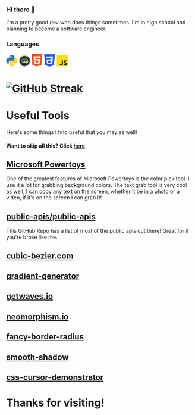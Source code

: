 ### Hi there 👋

<!--
**DankBoi293/DankBoi293** is a ✨ _special_ ✨ repository because its `README.md` (this file) appears on your GitHub profile.

Here are some ideas to get you started:

- 🔭 I’m currently working on ...
- 🌱 I’m currently learning ...
- 👯 I’m looking to collaborate on ...
- 🤔 I’m looking for help with ...
- 💬 Ask me about ...
- 📫 How to reach me: ...
- 😄 Pronouns: ...
- ⚡ Fun fact: ...
-->

I'm a pretty good dev who does things sometimes. I'm in high school and planning to become a software engineer.



### Languages
<div>
<img src="icons/python.svg" width="30px">
<img src="icons/discordpy.svg" width="30px">
<img src="icons/html.svg" width="30px">
<img src="icons/css.svg" width="30px">
<img src="icons/javascript.svg" width="30px">
</div>
  
  
[![GitHub Streak](https://streak-stats.demolab.com?user=DankBoi293&hide_border=true&background=0D1117&currStreakNum=6381AF&dates=384963&sideNums=6381AF&currStreakLabel=6381AF&sideLabels=6381AF)](https://git.io/streak-stats)
======
# Useful Tools
Here's some things I find useful that you may as well!

#### **Want to skip all this? Click [here](#thanks-for-visiting)**

## [Microsoft Powertoys](https://learn.microsoft.com/en-us/windows/powertoys/)
One of the greatest features of Microsoft Powertoys is the color pick tool. I use it a lot for grabbing background colors.
The text grab tool is very cool as well, I can copy any text on the screen, whether it be in a photo or a video, if it's on the screen I can grab it!

## [public-apis/public-apis](https://github.com/public-apis/public-apis)
This GitHub Repo has a list of most of the public apis out there! Great for if you're broke like me.

## [cubic-bezier.com](https://cubic-bezier.com/#.17,.67,.83,.67)

## [gradient-generator](https://www.joshwcomeau.com/gradient-generator/)

## [getwaves.io](https://getwaves.io/)

## [neomorphism.io](https://neumorphism.io/#e0e0e0)

## [fancy-border-radius](https://9elements.github.io/fancy-border-radius/#30.30.30.30--.)

## [smooth-shadow](https://shadows.brumm.af/)

## [css-cursor-demonstrator](https://cssgenerator.org/css-cursor-demonstrator-and-generator.html)


# Thanks for visiting!
